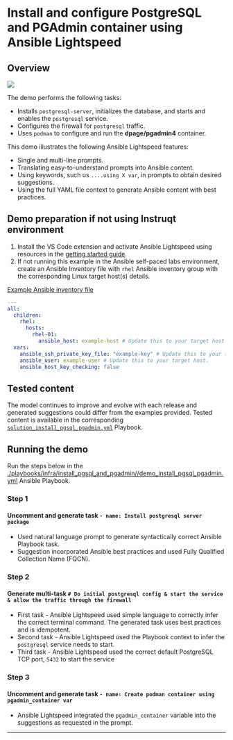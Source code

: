 # Install and configure PostgreSQL and PGAdmin container using Ansible Lightspeed

## Overview

![](../../../assets/img/lightspeed_install_pgsql_pgadmin.gif)

The demo performs the following tasks:

- Installs `postgresql-server`, initializes the database, and starts and enables the `postgresql` service.
- Configures the firewall for `postgresql` traffic.
- Uses `podman` to configure and run the **dpage/pgadmin4** container.

This demo illustrates the following Ansible Lightspeed features:

- Single and multi-line prompts.
- Translating easy-to-understand prompts into Ansible content.
- Using keywords, such us `....using X var`, in prompts to obtain desired suggestions.
- Using the full YAML file context to generate Ansible content with best practices.

## Demo preparation if not using Instruqt environment

1. Install the VS Code extension and activate Ansible Lightspeed using resources in the [getting started guide](../../../getting_started.md).
2. If not running this example in the Ansible self-paced labs environment, create an Ansible Inventory file with `rhel` Ansible inventory group with the corresponding Linux target host(s) details.

[Example Ansible inventory file](./inventory/inventory.yml)

```yaml
---
all:
  children:
    rhel:
      hosts:
        rhel-01:
          ansible_host: example-host # Update this to your target host.
  vars:
    ansible_ssh_private_key_file: "example-key" # Update this to your target host.
    ansible_user: example-user # Update this to your target host.
    ansible_host_key_checking: false
```

## Tested content

The model continues to improve and evolve with each release and generated suggestions could differ from the examples provided. Tested content is available in the corresponding [`solution_install_pgsql_pgadmin.yml`](./solution_install_pgsql_pgadmin.yml) Playbook.

## Running the demo

Run the steps below in the [./playbooks/infra/install_pgsql_and_pgadmin//demo_install_pgsql_pgadmin.yml](./demo_install_pgsql_pgadmin.yml) Ansible Playbook.

### Step 1

#### Uncomment and generate task `- name: Install postgresql server package`

- Used natural language prompt to generate syntactically correct Ansible Playbook task.
- Suggestion incorporated Ansible best practices and used Fully Qualified Collection Name (FQCN).

### Step 2

#### Generate multi-task `# Do initial postgresql config & start the service & allow the traffic through the firewall`

- First task - Ansible Lightspeed used simple language to correctly infer the correct terminal command. The generated task uses best practices and is idempotent.
- Second task - Ansible Lightspeed used the Playbook context to infer the `postgresql` service needs to start.
- Third task - Ansible Lightspeed used the correct default PostgreSQL TCP port, `5432` to start the service

### Step 3

#### Uncomment and generate task `- name: Create podman container using pgadmin_container var`

- Ansible Lightspeed integrated the `pgadmin_container` variable into the suggestions as requested in the prompt.

---
